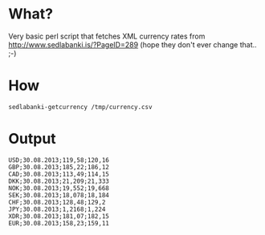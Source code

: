What?
=====

Very basic perl script that fetches XML currency rates from 
http://www.sedlabanki.is/?PageID=289 (hope they don't ever change that.. ;-)

How
===
```
sedlabanki-getcurrency /tmp/currency.csv
```

Output
===
```
USD;30.08.2013;119,58;120,16
GBP;30.08.2013;185,22;186,12
CAD;30.08.2013;113,49;114,15
DKK;30.08.2013;21,209;21,333
NOK;30.08.2013;19,552;19,668
SEK;30.08.2013;18,078;18,184
CHF;30.08.2013;128,48;129,2
JPY;30.08.2013;1,2168;1,224
XDR;30.08.2013;181,07;182,15
EUR;30.08.2013;158,23;159,11
```

